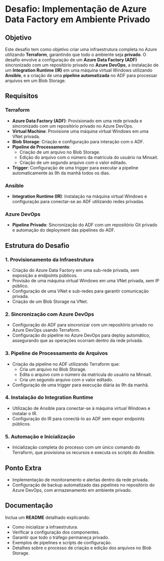 # Desafio: Implementação de Azure Data Factory em Ambiente Privado

## Objetivo

Este desafio tem como objetivo criar uma infraestrutura completa no Azure utilizando **Terraform**, garantindo que todo o ambiente seja **privado**. O desafio envolve a configuração de um **Azure Data Factory (ADF)** sincronizado com um repositório privado no **Azure DevOps**, a instalação de um **Integration Runtime (IR)** em uma máquina virtual Windows utilizando **Ansible**, e a criação de uma **pipeline automatizada** no ADF para processar arquivos em um Blob Storage.

## Requisitos

### Terraform
- **Azure Data Factory (ADF)**: Provisionado em uma rede privada e sincronizado com um repositório privado no Azure DevOps.
- **Virtual Machine**: Provisione uma máquina virtual Windows em uma VNet privada.
- **Blob Storage**: Criação e configuração para interação com o ADF.
- **Pipeline de Processamento**:
  - Criação de um arquivo no Blob Storage.
  - Edição do arquivo com o número da matrícula do usuário na Minsait.
  - Criação de um segundo arquivo com o valor editado.
- **Trigger**: Configuração de uma trigger para executar a pipeline automaticamente às 9h da manhã todos os dias.

### Ansible
- **Integration Runtime (IR)**: Instalação na máquina virtual Windows e configuração para conectar-se ao ADF utilizando redes privadas.

### Azure DevOps
- **Pipeline Privado**: Sincronização do ADF com um repositório Git privado e automação do deployment das pipelines do ADF.

## Estrutura do Desafio

### 1. Provisionamento da Infraestrutura
- Criação do Azure Data Factory em uma sub-rede privada, sem exposição a endpoints públicos.
- Provisão de uma máquina virtual Windows em uma VNet privada, sem IP público.
- Configuração de uma VNet e sub-redes para garantir comunicação privada.
- Criação de um Blob Storage na VNet.

### 2. Sincronização com Azure DevOps
- Configuração do ADF para sincronizar com um repositório privado no Azure DevOps usando Terraform.
- Configuração do pipeline no Azure DevOps para deploy automático, assegurando que as operações ocorram dentro da rede privada.

### 3. Pipeline de Processamento de Arquivos
- Criação da pipeline no ADF utilizando Terraform que:
  - Cria um arquivo no Blob Storage.
  - Edita o arquivo com o número da matrícula do usuário na Minsait.
  - Cria um segundo arquivo com o valor editado.
- Configuração de uma trigger para execução diária às 9h da manhã.

### 4. Instalação do Integration Runtime
- Utilização de Ansible para conectar-se à máquina virtual Windows e instalar o IR.
- Configuração do IR para conectá-lo ao ADF sem expor endpoints públicos.

### 5. Automação e Inicialização
- Inicialização completa do processo com um único comando do Terraform, que provisiona os recursos e executa os scripts do Ansible.

## Ponto Extra
- Implementação de monitoramento e alertas dentro da rede privada.
- Configuração de backup automatizado das pipelines no repositório do Azure DevOps, com armazenamento em ambiente privado.

## Documentação
Inclua um **README** detalhado explicando:
- Como inicializar a infraestrutura.
- Verificar a configuração dos componentes.
- Garantir que todo o tráfego permaneça privado.
- Exemplos de pipelines e scripts de configuração.
- Detalhes sobre o processo de criação e edição dos arquivos no Blob Storage.
